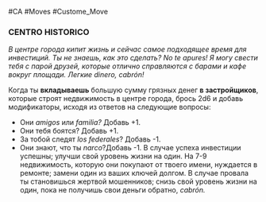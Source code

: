 #CA #Moves #Custome_Move

### CENTRO HISTORICO
*В центре города кипит жизнь и сейчас самое подходящее время для инвестиций. Ты не знаешь, как это сделать? No te apures! Я могу свести тебя с парой друзей, которые отлично справляются с барами и кафе вокруг площади. Легкие dinero, cabrón!*

Когда ты **вкладываешь** большую сумму грязных денег **в застройщиков**, которые строят недвижимость в центре города, брось 2d6 и добавь модификаторы, исходя из ответов на следующие вопросы: 
-  Они *amigos* или *familia?* Добавь +1. 
-  Они тебя боятся? Добавь +1. 
-  За тобой следят *los federales*? Добавь -1. 
-  Они знают, что ты *narco*?Добавь -1. 
В случае успеха инвестиции успешны; улучши свой уровень жизни на один. На 7-9 недвижимость, которую они покупают от твоего имени, нуждается в ремонте; замени один из ваших ключей долгом. В случае провала ты становишься жертвой мошенников; снизь свой уровень жизни на один, пока не получишь свои деньги обратно, *cabrón.*